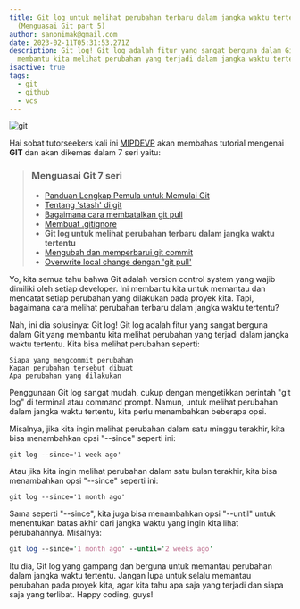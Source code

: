 ```yaml
---
title: Git log untuk melihat perubahan terbaru dalam jangka waktu tertentu
  (Menguasai Git part 5)
author: sanonimak@gmail.com
date: 2023-02-11T05:31:53.271Z
description: Git log! Git log adalah fitur yang sangat berguna dalam Git yang
  membantu kita melihat perubahan yang terjadi dalam jangka waktu tertentu.
isactive: true
tags:
  - git
  - github
  - vcs
---
```

![git](https://git-scm.com/images/logos/downloads/Git-Logo-2Color.png "git")

Hai sobat tutorseekers kali ini [MIPDEVP](https://mipdevp.com) akan membahas tutorial mengenai **GIT** dan akan dikemas dalam 7 seri yaitu:

> ### Menguasai Git 7 seri
>
> * [Panduan Lengkap Pemula untuk Memulai Git](https://mipdevp.com/blog/articles/2022-10-23-panduan-lengkap-pemula-untuk-memulai-git-menguasai-git-part-1)
> * [Tentang 'stash' di git](https://mipdevp.com/blog/articles/2022-11-22-tentang-stash-di-git-menguasai-git-part-2/)
> * [Bagaimana cara membatalkan git pull](https://mipdevp.com/blog/articles/2022-11-27-bagaimana-cara-membatalkan-git-pull-menguasai-git-part-3/)
> * [Membuat .gitignore](https://mipdevp.com/blog/articles/2023-02-10-membuat-gitignore-menguasai-git-part-3)
> * **Git log untuk melihat perubahan terbaru dalam jangka waktu tertentu**
> * [Mengubah dan memperbarui git commit](#)
> * [Overwrite local change dengan 'git pull'](#)

Yo, kita semua tahu bahwa Git adalah version control system yang wajib dimiliki oleh setiap developer. Ini membantu kita untuk memantau dan mencatat setiap perubahan yang dilakukan pada proyek kita. Tapi, bagaimana cara melihat perubahan terbaru dalam jangka waktu tertentu?

Nah, ini dia solusinya: Git log! Git log adalah fitur yang sangat berguna dalam Git yang membantu kita melihat perubahan yang terjadi dalam jangka waktu tertentu. Kita bisa melihat perubahan seperti:

```shell
Siapa yang mengcommit perubahan
Kapan perubahan tersebut dibuat
Apa perubahan yang dilakukan
```

Penggunaan Git log sangat mudah, cukup dengan mengetikkan perintah "git log" di terminal atau command prompt. Namun, untuk melihat perubahan dalam jangka waktu tertentu, kita perlu menambahkan beberapa opsi.

Misalnya, jika kita ingin melihat perubahan dalam satu minggu terakhir, kita bisa menambahkan opsi "--since" seperti ini:

```shell
git log --since='1 week ago'
```

Atau jika kita ingin melihat perubahan dalam satu bulan terakhir, kita bisa menambahkan opsi "--since" seperti ini:

```shell
git log --since='1 month ago'
```

Sama seperti "--since", kita juga bisa menambahkan opsi "--until" untuk menentukan batas akhir dari jangka waktu yang ingin kita lihat perubahannya. Misalnya:

```perl
git log --since='1 month ago' --until='2 weeks ago'
```

Itu dia, Git log yang gampang dan berguna untuk memantau perubahan dalam jangka waktu tertentu. Jangan lupa untuk selalu memantau perubahan pada proyek kita, agar kita tahu apa saja yang terjadi dan siapa saja yang terlibat. Happy coding, guys!